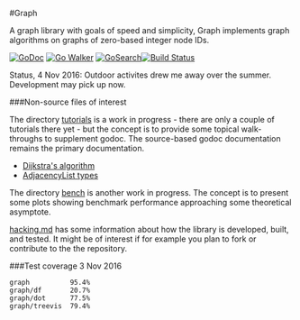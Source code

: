 #Graph

A graph library with goals of speed and simplicity, Graph implements
graph algorithms on graphs of zero-based integer node IDs.

[![GoDoc](https://godoc.org/github.com/soniakeys/graph?status.svg)](https://godoc.org/github.com/soniakeys/graph) [![Go Walker](http://gowalker.org/api/v1/badge)](https://gowalker.org/github.com/soniakeys/graph) [![GoSearch](http://go-search.org/badge?id=github.com%2Fsoniakeys%2Fgraph)](http://go-search.org/view?id=github.com%2Fsoniakeys%2Fgraph)[![Build Status](https://travis-ci.org/soniakeys/graph.svg?branch=master)](https://travis-ci.org/soniakeys/graph)

Status, 4 Nov 2016:  Outdoor activites drew me away over the summer.
Development may pick up now.

###Non-source files of interest

The directory [tutorials](tutorials) is a work in progress - there are only
a couple of tutorials there yet - but the concept is to provide some topical
walk-throughs to supplement godoc.  The source-based godoc documentation
remains the primary documentation.

* [Dijkstra's algorithm](tutorials/dijkstra.md)
* [AdjacencyList types](tutorials/adjacencylist.md)

The directory [bench](bench) is another work in progress.  The concept is
to present some plots showing benchmark performance approaching some
theoretical asymptote.

[hacking.md](hacking.md) has some information about how the library is
developed, built, and tested.  It might be of interest if for example you
plan to fork or contribute to the the repository.

###Test coverage
3 Nov 2016
```
graph          95.4%
graph/df       20.7%
graph/dot      77.5%
graph/treevis  79.4%
```
